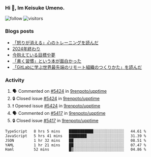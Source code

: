 ### Hi 👋, Im Keisuke Umeno.

<!--
**9renpoto/9renpoto** is a ✨ _special_ ✨ repository because its `README.md` (this file) appears on your GitHub profile.

Here are some ideas to get you started:

- 🔭 I’m currently working on ...
- 🌱 I’m currently learning ...
- 👯 I’m looking to collaborate on ...
- 🤔 I’m looking for help with ...
- 💬 Ask me about ...
- 📫 How to reach me: ...
- 😄 Pronouns: ...
- ⚡ Fun fact: ...
-->

![follow](https://img.shields.io/github/followers/9renpoto?label=Follow&style=social)
![visitors](https://komarev.com/ghpvc/?username=9renpoto&label=Profile%20views&color=0e75b6&style=flat)

### Blogs posts

<!-- BLOG-POST-LIST:START -->
- [「怒りが消える」心のトレーニングを読んだ](https://9renpoto.win/entry/2025/02/01/anger-management)
- [2024年終わり](https://9renpoto.win/entry/2024/12/31/2024-end)
- [今抱えている目標や夢](https://9renpoto.win/entry/2024/12/02/objective)
- [「書く習慣」という本が面白かった](https://9renpoto.win/entry/2024/11/11/leave_a_feeling_sad)
- [「GitLabに学ぶ世界最先端のリモート組織のつくりかた」を読んだ](https://9renpoto.win/entry/2024/09/10/remote_organization)
<!-- BLOG-POST-LIST:END -->

### Activity

<!--START_SECTION:activity-->
1. 🗣 Commented on [#5424](https://github.com/9renpoto/upptime/issues/5424#issuecomment-2654509983) in [9renpoto/upptime](https://github.com/9renpoto/upptime)
2. 🔒 Closed issue [#5424](https://github.com/9renpoto/upptime/issues/5424) in [9renpoto/upptime](https://github.com/9renpoto/upptime)
3. ❗ Opened issue [#5424](https://github.com/9renpoto/upptime/issues/5424) in [9renpoto/upptime](https://github.com/9renpoto/upptime)
4. 🗣 Commented on [#5417](https://github.com/9renpoto/upptime/issues/5417#issuecomment-2651944711) in [9renpoto/upptime](https://github.com/9renpoto/upptime)
5. 🔒 Closed issue [#5417](https://github.com/9renpoto/upptime/issues/5417) in [9renpoto/upptime](https://github.com/9renpoto/upptime)
<!--END_SECTION:activity-->

<!--START_SECTION:waka-->

```txt
TypeScript   8 hrs 5 mins    ███████████░░░░░░░░░░░░░░   44.61 %
JavaScript   5 hrs 41 mins   ████████░░░░░░░░░░░░░░░░░   31.39 %
JSON         1 hr 32 mins    ██░░░░░░░░░░░░░░░░░░░░░░░   08.51 %
YAML         1 hr 21 mins    ██░░░░░░░░░░░░░░░░░░░░░░░   07.47 %
Haml         52 mins         █▒░░░░░░░░░░░░░░░░░░░░░░░   04.86 %
```

<!--END_SECTION:waka-->
